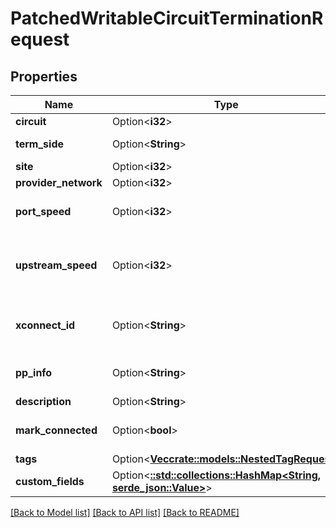 # PatchedWritableCircuitTerminationRequest

## Properties

Name | Type | Description | Notes
------------ | ------------- | ------------- | -------------
**circuit** | Option<**i32**> |  | [optional]
**term_side** | Option<**String**> | * `A` - A * `Z` - Z | [optional]
**site** | Option<**i32**> |  | [optional]
**provider_network** | Option<**i32**> |  | [optional]
**port_speed** | Option<**i32**> | Physical circuit speed | [optional]
**upstream_speed** | Option<**i32**> | Upstream speed, if different from port speed | [optional]
**xconnect_id** | Option<**String**> | ID of the local cross-connect | [optional]
**pp_info** | Option<**String**> | Patch panel ID and port number(s) | [optional]
**description** | Option<**String**> |  | [optional]
**mark_connected** | Option<**bool**> | Treat as if a cable is connected | [optional]
**tags** | Option<[**Vec<crate::models::NestedTagRequest>**](NestedTagRequest.md)> |  | [optional]
**custom_fields** | Option<[**::std::collections::HashMap<String, serde_json::Value>**](serde_json::Value.md)> |  | [optional]

[[Back to Model list]](../README.md#documentation-for-models) [[Back to API list]](../README.md#documentation-for-api-endpoints) [[Back to README]](../README.md)


